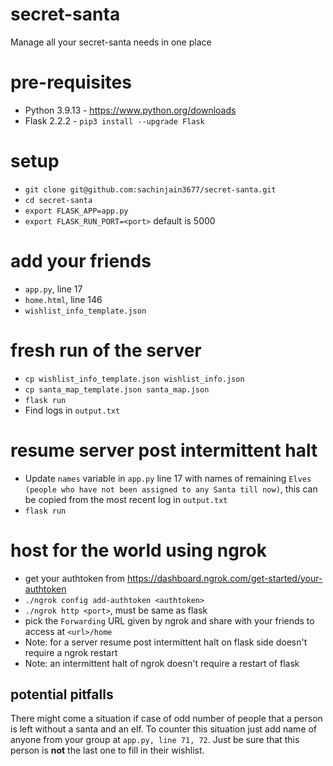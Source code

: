 # secret-santa
Manage all your secret-santa needs in one place

# pre-requisites
* Python 3.9.13 - https://www.python.org/downloads
* Flask 2.2.2 - `pip3 install --upgrade Flask`

# setup
* `git clone git@github.com:sachinjain3677/secret-santa.git`
* `cd secret-santa`
* `export FLASK_APP=app.py`
* `export FLASK_RUN_PORT=<port>` default is 5000

# add your friends
* `app.py`, line 17
* `home.html`, line 146
* `wishlist_info_template.json`

# fresh run of the server
* `cp wishlist_info_template.json wishlist_info.json`
* `cp santa_map_template.json santa_map.json`
* `flask run`
* Find logs in `output.txt`

# resume server post intermittent halt
* Update `names` variable in `app.py` line 17 with names of remaining `Elves (people who have not been assigned to any Santa till now)`, this can be copied from the most recent log in `output.txt`
* `flask run`

# host for the world using ngrok
* get your authtoken from https://dashboard.ngrok.com/get-started/your-authtoken
* `./ngrok config add-authtoken <authtoken>`
* `./ngrok http <port>`, must be same as flask
* pick the `Forwarding` URL given by ngrok and share with your friends to access at `<url>/home`
* Note: for a server resume post intermittent halt on flask side doesn't require a ngrok restart
* Note: an intermittent halt of ngrok doesn't require a restart of flask

## potential pitfalls
There might come a situation if case of odd number of people that a person is left without a santa and an elf.
To counter this situation just add name of anyone from your group at `app.py, line 71, 72`. Just be sure that this person is **not** the last one to fill in their wishlist.